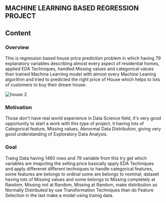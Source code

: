 ## MACHINE LEARNING BASED REGRESSION PROJECT

## Content
### Overview
This is regression based house price prediction problem in which having 79 explanatory variables describing almost every aspect of residential homes, applied EDA Techniques, handled Missing values and categorical values than trained Machine Learning model with almost every Machine Leaning algorithm and tried to predicted the right price of House which helps to lots of customers to buy their dream house.

![house 2](https://user-images.githubusercontent.com/66259814/102322739-8a74db80-3fa5-11eb-9c06-5bc912d81c96.jpg)

### Motivation
Those don't have real world experience in Data Science field, it's very good opportunity to start a work with this type of project, it having lots of Categorical feature, Missing values, Abnormal Data Distribution, giving very good understanding of Exploratory Data Analysis.

### Goal
Traing Data having 1460 rows and 79 variable from this try get which variables are imapcting the selling price basically apply EDA Techniques and apply differenet different techniques to handle categorical features, some features are belongs to ordinal some are belongs to nominal, dataset having lots of Missing values and some belongs to Missing completely at Random, Missing not at Random, Missing at Random, make distribution as Normally Distributed by use Transformation Techniques than do Feature Selection in the last make a model using trainig data.



